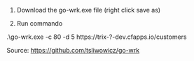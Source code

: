 1) Download the go-wrk.exe file (right click save as)

2) Run commando

.\go-wrk.exe -c 80 -d 5  https://trix-?-dev.cfapps.io/customers



Source: https://github.com/tsliwowicz/go-wrk
